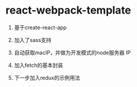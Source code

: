 # react-webpack-template

1. 基于create-react-app

2. 加入了sass支持

3. 自动获取macIP，并做为开发模式的node服务器 IP

4. 加入fetch的基本封装

5. 下一步加入redux的示例用法